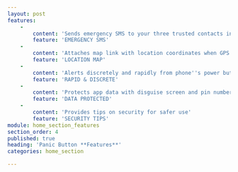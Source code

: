 ```yaml
---
layout: post
features:
    -
        content: 'Sends emergency SMS to your three trusted contacts in an emergency'
        feature: 'EMERGENCY SMS'
    -
        content: 'Attaches map link with location coordinates when GPS is enabled'
        feature: 'LOCATION MAP'
    -
        content: 'Alerts discretely and rapidly from phone''s power button'
        feature: 'RAPID & DISCRETE'
    -
        content: 'Protects app data with disguise screen and pin number'
        feature: 'DATA PROTECTED'
    -
        content: 'Provides tips on security for safer use'
        feature: 'SECURITY TIPS'
module: home_section_features
section_order: 4
published: true
heading: 'Panic Button **Features**'
categories: home_section

---
```


